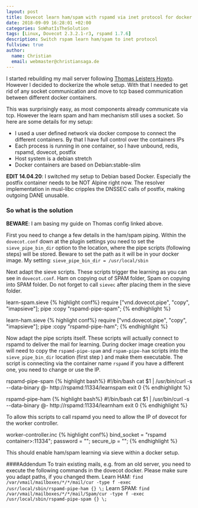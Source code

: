 ```yaml
---
layout: post
title: Dovecot learn ham/spam with rspamd via inet protocol for docker
date: 2018-09-09 16:28:01 +02:00
categories: SoWhatIsTheSolution
tags: [Linux, Dovecot 2.3.2.1-r3, rspamd 1.7.6]
description: Switch rspam learn ham/spam to inet protocol
fullview: true
author:
  name: Christian
  email: webmaster@christiansaga.de
---
```


I started rebuilding my mail server following [Thomas Leisters Howto](https://thomas-leister.de/mailserver-debian-stretch/). However I decided to dockerize the whole setup. With that I needed to get rid of any socket communication and move to tcp based communication between different docker containers.

This was surprisingly easy, as most components already communicate via tcp. However the learn spam and ham mechanism still uses a socket.
So here are some details for my setup:

* I used a user defined network via docker compose to connect the different containers. By that I have full control over the containers IPs
* Each process is running in one container, so I have unbound, redis, rspamd, dovecot, postfix
* Host system is a debian stretch
* Docker containers are based on Debian:stable-slim

**EDIT 14.04.20**: I switched my setup to Debian based Docker. Especially the postfix container needs to be NOT Alpine right now. The resolver implementation in musl-libc cripples the DNSSEC calls of postfix, making outgoing DANE unusable.

### So what is the solution
**BEWARE**: I am basing my guide on Thomas config linked above.

First you need to change a few details in the ham/spam piping.
Within the ```dovecot.conf``` down at the plugin settings you need to set the ```sieve_pipe_bin_dir``` option to the location, where the pipe scripts (following steps) will be stored. Beware to set the path as it will be in your docker image.
My setting: ```sieve_pipe_bin_dir = /usr/local/sbin```

Next adapt the sieve scripts. These scripts trigger the learning as you can see in ```dovecot.conf```. Ham on copying out of SPAM folder, Spam on copying into SPAM folder.
Do not forget to call ```sievec``` after placing them in the sieve folder.

learn-spam.sieve
{% highlight conf%}
require ["vnd.dovecot.pipe", "copy", "imapsieve"];
pipe :copy "rspamd-pipe-spam";
{% endhighlight %}

learn-ham.sieve
{% highlight conf%}
require ["vnd.dovecot.pipe", "copy", "imapsieve"];
pipe :copy "rspamd-pipe-ham";
{% endhighlight %}

Now adapt the pipe scripts itself. These scripts will actually connect to rspamd to deliver the mail for learning.
During docker image creation you will need to copy the ```rspamd-pipe-spam``` and ```rspam-pipe-ham``` scripts into the ```sieve_pipe_bin_dir``` location (first step ) and make them executable.
The script is connecting via the container name ```rspamd``` if you have a different one, you need to change or use the IP.

rspamd-pipe-spam
{% highlight bash%}
#!/bin/bash
cat $1 | /usr/bin/curl -s --data-binary @- http://rspamd:11334/learnspam
exit 0
{% endhighlight %}

rspamd-pipe-ham
{% highlight bash%}
#!/bin/bash
cat $1 | /usr/bin/curl -s --data-binary @- http://rspamd:11334/learnham
exit 0
{% endhighlight %}

To allow this scripts to call rspamd you need to allow the IP of dovecot for the worker controller.

worker-controller.inc
{% highlight conf%}
bind_socket = "rspamd container>:11334";
password = "<your pwd as described in the guide>";
secure_ip = "<dovecot container ip>";
{% endhighlight %}

This should enable ham/spam learning via sieve within a docker setup.

####Addendum
To train existing mails, e.g. from an old server, you need to execute the following commands in the dovecot docker. Please make sure you adapt paths, if you changed them.
Learn HAM: ```find /var/vmail/mailboxes/*/*/mail/cur -type f -exec /usr/local/sbin/rspamd-pipe-ham {} \;```
Learn SPAM: ```find /var/vmail/mailboxes/*/*/mail/Spam/cur -type f -exec /usr/local/sbin/rspamd-pipe-spam {} \;```
